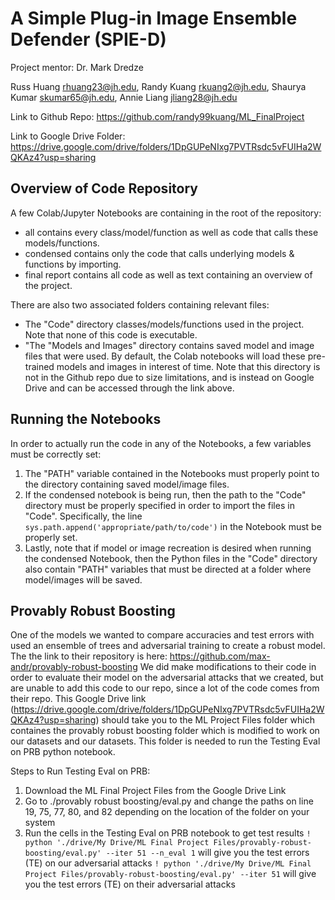 # A Simple Plug-in Image Ensemble Defender (SPIE-D)
Project mentor: Dr. Mark Dredze

Russ Huang rhuang23@jh.edu, Randy Kuang rkuang2@jh.edu, Shaurya Kumar skumar65@jh.edu, Annie Liang jliang28@jh.edu

Link to Github Repo:
https://github.com/randy99kuang/ML_FinalProject

Link to Google Drive Folder:
https://drive.google.com/drive/folders/1DpGUPeNIxg7PVTRsdc5vFUIHa2WQKAz4?usp=sharing

## Overview of Code Repository
A few Colab/Jupyter Notebooks are containing in the root of the repository:
- all contains every class/model/function as well as code that calls these models/functions.
- condensed contains only the code that calls underlying models & functions by importing.
- final report contains all code as well as text containing an overview of the project.

There are also two associated folders containing relevant files:
- The "Code" directory classes/models/functions used in the project. Note that none of this code is executable.
- "The "Models and Images" directory contains saved model and image files that were used. By default, the Colab notebooks will load these pre-trained models and images in interest of time.
Note that this directory is not in the Github repo due to size limitations, and is instead on Google Drive and can be accessed through the link above.

## Running the Notebooks
In order to actually run the code in any of the Notebooks, a few variables must be correctly set:
1. The "PATH" variable contained in the Notebooks must properly point to the directory containing saved model/image files.
2. If the condensed notebook is being run, then the path to the "Code" directory must be properly specified in order to import the files in "Code".
Specifically, the line `sys.path.append('appropriate/path/to/code')` in the Notebook must be properly set.
3. Lastly, note that if model or image recreation is desired when running the condensed Notebook, then the Python files in the "Code" directory also contain "PATH" variables that must be directed at a folder where model/images will be saved.

## Provably Robust Boosting
One of the models we wanted to compare accuracies and test errors with used an ensemble of trees and adversarial training to create a robust model. The the link to their repository is here: https://github.com/max-andr/provably-robust-boosting We did make modifications to their code in order to evaluate their model on the adversarial attacks that we created, but are unable to add this code to our repo, since a lot of the code comes from their repo. This Google Drive link (https://drive.google.com/drive/folders/1DpGUPeNIxg7PVTRsdc5vFUIHa2WQKAz4?usp=sharing) should take you to the ML Project Files folder which containes the provably robust boosting folder which is modified to work on our datasets and our datasets. This folder is needed to run the Testing Eval on PRB python notebook.

Steps to Run Testing Eval on PRB:
1. Download the ML Final Project Files from the Google Drive Link
2. Go to ./provably robust boosting/eval.py and change the paths on line 19, 75, 77, 80, and 82 depending on the location of the folder on your system
3. Run the cells in the Testing Eval on PRB notebook to get test results 
`! python './drive/My Drive/ML Final Project Files/provably-robust-boosting/eval.py' --iter 51 --n_eval 1`
will give you the test errors (TE) on our adversarial attacks 
`! python './drive/My Drive/ML Final Project Files/provably-robust-boosting/eval.py' --iter 51`
will give you the test errors (TE) on their adversarial attacks 
